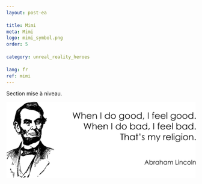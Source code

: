 ```yaml
---
layout: post-ea

title: Mimi
meta: Mimi
logo: mimi_symbol.png
order: 5

category: unreal_reality_heroes

lang: fr
ref: mimi
---
```


Section mise à niveau.

<a data-fancybox="gallery" href="/img/programming/Lincoln.png"><img src="/img/programming/Lincoln.png" alt=""></a>
